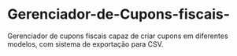 # Gerenciador-de-Cupons-fiscais-
Gerenciador de cupons fiscais capaz de criar cupons em diferentes modelos, com sistema de exportação para CSV.
